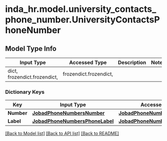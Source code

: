 # inda_hr.model.university_contacts_phone_number.UniversityContactsPhoneNumber

## Model Type Info
Input Type | Accessed Type | Description | Notes
------------ | ------------- | ------------- | -------------
dict, frozendict.frozendict,  | frozendict.frozendict,  |  | 

### Dictionary Keys
Key | Input Type | Accessed Type | Description | Notes
------------ | ------------- | ------------- | ------------- | -------------
**Number** | [**JobadPhoneNumbersNumber**](JobadPhoneNumbersNumber.md) | [**JobadPhoneNumbersNumber**](JobadPhoneNumbersNumber.md) |  | [optional] 
**Label** | [**JobadPhoneNumbersPhoneLabel**](JobadPhoneNumbersPhoneLabel.md) | [**JobadPhoneNumbersPhoneLabel**](JobadPhoneNumbersPhoneLabel.md) |  | [optional] 

[[Back to Model list]](../../README.md#documentation-for-models) [[Back to API list]](../../README.md#documentation-for-api-endpoints) [[Back to README]](../../README.md)

